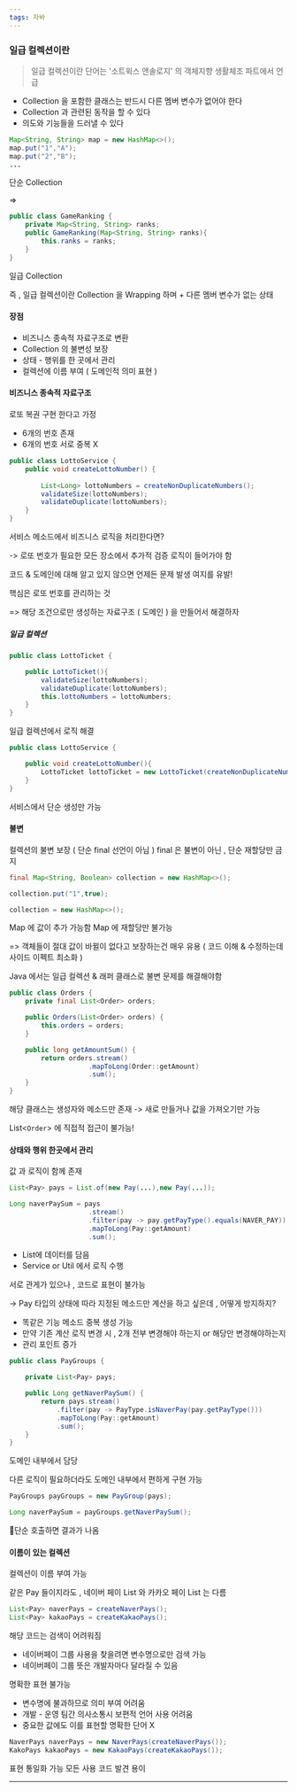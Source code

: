 ```yaml
---
tags: 자바
---
```


### 일급 컬렉션이란

> 일급 컬렉션이란 단어는 '소트윅스 앤솔로지' 의 객체지향 생활체조 파트에서 언급

- Collection 을 포함한 클래스는 반드시 다른 멤버 변수가 없어야 한다
- Collection 과 관련된 동작을 할 수 있다
- 의도와 기능들을 드러낼 수 있다

```java
Map<String, String> map = new HashMap<>();
map.put("1","A");
map.put("2","B");
...
```

단순 Collection

=>

```java
public class GameRanking {
	private Map<String, String> ranks;
	public GameRanking(Map<String, String> ranks){
		this.ranks = ranks;
	}
}
```

일급 Collection

즉 , 일급 컬렉션이란 Collection 을 Wrapping 하며 + 다른 멤버 변수가 없는 상태

#### 장점

- 비즈니스 종속적 자료구조로 변환
- Collection 의 불변성 보장
- 상태 - 행위를 한 곳에서 관리
- 컬렉션에 이름 부여 ( 도메인적 의미 표현 )

#### 비즈니스 종속적 자료구조

로또 복권 구현 한다고 가정

- 6개의 번호 존재
- 6개의 번호 서로 중복 X

```java
public class LottoService {
	public void createLottoNumber() {
	
		List<Long> lottoNumbers = createNonDuplicateNumbers();
		validateSize(lottoNumbers);
		validateDuplicate(lottoNumbers);
	}
}
```

서비스 메소드에서 비즈니스 로직을 처리한다면?

-> 로또 번호가 필요한 모든 장소에서 추가적 검증 로직이 들어가야 함

코드 & 도메인에 대해 알고 있지 않으면 언제든 문제 발생 여지를 유발!

핵심은 로또 번호를 관리하는 것

=> 해당 조건으로만 생성하는 자료구조 ( 도메인 ) 을 만들어서 해결하자

##### 일급 컬렉션

```java
public class LottoTicket {

	public LottoTicket(){
		validateSize(lottoNumbers);
		validateDuplicate(lottoNumbers);
		this.lottoNumbers = lottoNumbers;
	}
}
```

일급 컬렉션에서 로직 해결

```java
public class LottoService {

	public void createLottoNumber(){
		LottoTicket lottoTicket = new LottoTicket(createNonDuplicateNumber());
	}
}
```

서비스에서 단순 생성만 가능

#### 불변

컬렉션의 불변 보장 ( 단순 final 선언이 아님 )
final 은 불변이 아닌 , 단순 재할당만 금지

```java
final Map<String, Boolean> collection = new HashMap<>();

collection.put("1",true);

collection = new HashMap<>();
```

Map 에 값이 추가 가능함
Map 에 재할당만 불가능

=> 객체들이 절대 값이 바뀔이 없다고 보장하는건 매우 유용
( 코드 이해 & 수정하는데 사이드 이펙트 최소화 )

Java 에서는 일급 컬렉션 & 래퍼 클래스로 불변 문제를 해결해야함

```java
public class Orders {
	private final List<Order> orders;

	public Orders(List<Order> orders) {
		this.orders = orders;
	}

	public long getAmountSum() {
		return orders.stream()
					.mapToLong(Order::getAmount)
					.sum();
	}
}
```

해당 클래스는 생성자와 메소드만 존재
-> 새로 만들거나 값을 가져오기만 가능

List<`Order`> 에 직접적 접근이 불가능!

#### 상태와 행위 한곳에서 관리

값 과 로직이 함께 존재

```java
List<Pay> pays = List.of(new Pay(...),new Pay(...));

Long naverPaySum = pays
					.stream()
					.filter(pay -> pay.getPayType().equals(NAVER_PAY))
					.mapToLong(Pay::getAmount)
					.sum();
```

- List에 데이터를 담음
- Service or Util 에서 로직 수행

서로 관게가 있으나 , 코드로 표현이 불가능

-> Pay 타입의 상태에 따라 지정된 메소드만 계산을 하고 싶은데 , 어떻게 방지하지?

- 똑같은 기능 메소드 중복 생성 가능
- 만약 기존 계산 로직 변경 시 , 2개 전부 변경해야 하는지 or 해당만 변경해야하는지
- 관리 포인트 증가

```java
public class PayGroups {

	private List<Pay> pays;

	public Long getNaverPaySum() {
		return pays.stream()
			.filter(pay -> PayType.isNaverPay(pay.getPayType()))
			.mapToLong(Pay::getAmount)
			.sum();
	}
}
```

도메인 내부에서 담당

다른 로직이 필요하더라도 도메인 내부에서 편하게 구현 가능

```java
PayGroups payGroups = new PayGroup(pays);

Long naverPaySum = payGroups.getNaverPaySum();
```

단순 호출하면 결과가 나옴
#### 이름이 있는 컬렉션

컬렉션이 이름 부여 가능

같은 Pay 들이지라도 , 네이버 페이 List 와 카카오 페이 List 는 다름

```java
List<Pay> naverPays = createNaverPays();
List<Pay> kakaoPays = createKakaoPays();
```

해당 코드는 검색이 어려워짐
- 네이버페이 그룹 사용을 찾을려면 변수명으로만 검색 가능
- 네이버페이 그룹 뜻은 개발자마다 달라질 수 있음

명확한 표현 불가능
- 변수명에 불과하므로 의미 부여 어려움
- 개발 - 운영 팀간 의사소통시 보편적 언어 사용 어려움
- 중요한 값에도 이를 표현할 명확한 단어 X

```java
NaverPays naverPays = new NaverPays(createNaverPays());
KakoPays kakaoPays = new KakaoPays(createKakaoPays());
```

표현 통일화 가능
모든 사용 코드 발견 용이

---

